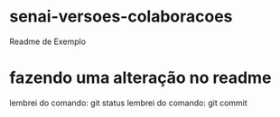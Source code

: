 # senai-versoes-colaboracoes

Readme de Exemplo


fazendo uma alteração no readme 
=======

lembrei do comando: git status 
lembrei do comando: git commit 
